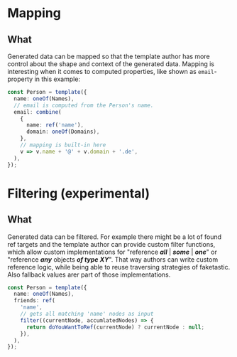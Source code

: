 # Mapping

## What

Generated data can be mapped so that the template author has more control about the shape and context of the generated data. Mapping is interesting when it comes to computed properties, like shown as `email`-property in this example:

```ts
const Person = template({
  name: oneOf(Names),
  // email is computed from the Person's name.
  email: combine(
    {
      name: ref('name'),
      domain: oneOf(Domains),
    },
    // mapping is built-in here
    v => v.name + '@' + v.domain + '.de',
  ),
});
```

# Filtering (experimental)

## What

Generated data can be filtered. For example there might be a lot of found ref targets and the template author can provide custom filter functions, which allow custom implementations for "reference **_all_** | **_some_** | **_one_**" or "reference **_any_** objects **_of type XY_**". That way authors can write custom reference logic, while being able to reuse traversing strategies of faketastic. Also fallback values arer part of those implementations.

```ts
const Person = template({
  name: oneOf(Names),
  friends: ref(
    'name',
    // gets all matching 'name' nodes as input
    filter((currentNode, accumlatedNodes) => {
      return doYouWantToRef(currentNode) ? currentNode : null;
    }),
  ),
});
```
